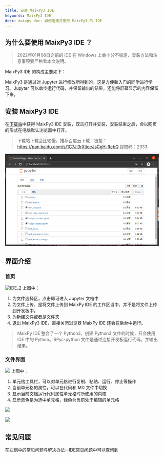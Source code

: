 ```yaml
---
title: 安装 MaixPy3 IDE
keywords: MaixPy3 IDE
desc: maixpy doc: 如何连接并使用 MaixPy3 的 IDE
---
```


## 为什么要使用 MaixPy3 IDE ？

> 2022年01月08日之前的 IDE 在 Windows 上会十分不稳定，安装方法和注意事项要严格看本文说明。

MaixPy3 IDE 的构成主要如下：








MaixPy3 是通过对 Jupyter 进行修改所得到的，这是方便新入门的同学进行学习。Jupyter 可以单步运行代码，并保留输出的结果，还能将屏幕显示的内容保留下来。

## 安装 MaixPy3 IDE

在[下载站](https://dl.sipeed.com/shareURL/MaixII/MaixPy3-IDE)中获得 MaixPy3 IDE 安装，双击打开并安装，安装结束之后，会以网页的形式在电脑默认浏览器中打开。

> 下载站下载会比较慢，推荐百度云下载：链接：<https://pan.baidu.com/s/1C7Jl3rXticeJsCgH-fIcbQ>  提取码：2333


![IDE_1](./assets/IDE_1.png)

## 界面介绍

### 首页

![IDE_2](./assets/IDE_2.png)
上图中：

1. 为文件选择区，点击即可进入 Jupyter 文档中
2. 为文件上传，是将文件上传到 MaixPy IDE 的工作区当中，并不是将文件上传到开发板中。
3. 为新建文件或者是文件夹
4. 退出 MaixPy3 IDE，直接关闭浏览器 MaixPy IDE 还会在后台中运行。
> MaixPy IDE 整合了一个 Python3，创建 Python3 文件的时候，只会使用 IDE 中的 Python。RPyc-python 文件是通过连接开发板运行代码，并输出结果。

### 文件界面

![](./assets/IDE_3.png)
上图中：

1. 单元格工具栏，可以对单元格进行复制、粘贴、运行、停止等操作
2. 当前单元格的属性，可以在代码和 MD 文件中切换
3. 显示当前文档运行代码属性单元格时所使用的内核
4. 显示蓝色是为选中单元格，绿色为当前处于编辑的单元格

![](./assets/IDE_4.png)

![](./assets/IDE_5.png)


## 常见问题

在左侧中的常见问题与解决办法--[IDE常见问题](/soft/maixpy3/zh/question/Maixpy3_IDE.md)中可以查询到